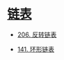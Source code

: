 
# [链表](./链表/链表.md)

- [206. 反转链表](https://leetcode.cn/problems/reverse-linked-list/description/)

- [141. 环形链表](https://leetcode.cn/problems/linked-list-cycle/description/)
